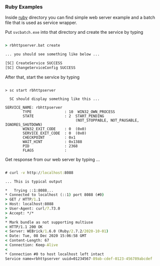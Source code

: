 ### Ruby Examples

Inside [ruby](ruby) directory you can find simple
web server example and a batch file that is used as
service wrapper.

Put `svcbatch.exe` into that directory and create
the service by typing

```cmd

> rbhttpserver.bat create

... you should see something like below ...

[SC] CreateService SUCCESS
[SC] ChangeServiceConfig SUCCESS

```

After that, start the service by typing

```no-highlight

> sc start rbhttpserver

  SC should display something like this ...

SERVICE_NAME: rbhttpserver
        TYPE               : 10  WIN32_OWN_PROCESS
        STATE              : 2  START_PENDING
                                (NOT_STOPPABLE, NOT_PAUSABLE, IGNORES_SHUTDOWN)
        WIN32_EXIT_CODE    : 0  (0x0)
        SERVICE_EXIT_CODE  : 0  (0x0)
        CHECKPOINT         : 0x1
        WAIT_HINT          : 0x1388
        PID                : 2368
        FLAGS              :

```

Get response from our web server by typing ...

```cmd

# curl -v http://localhost:8088

... This is typical output

*   Trying ::1:8088...
* Connected to localhost (::1) port 8088 (#0)
> GET / HTTP/1.1
> Host: localhost:8088
> User-Agent: curl/7.73.0
> Accept: */*
>
* Mark bundle as not supporting multiuse
< HTTP/1.1 200 OK
< Server: WEBrick/1.6.0 (Ruby/2.7.2/2020-10-01)
< Date: Tue, 08 Dec 2020 15:06:58 GMT
< Content-Length: 67
< Connection: Keep-Alive
<
* Connection #0 to host localhost left intact
Service name=rbhttpserver uuid=01234567-89ab-cdef-0123-456789abcdef

```

